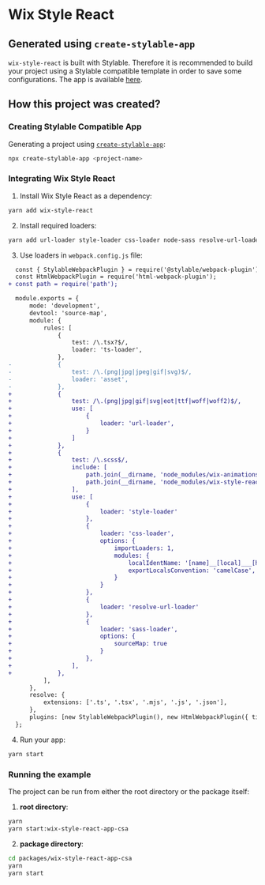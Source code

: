 # Wix Style React 
## Generated using `create-stylable-app`

`wix-style-react` is built with Stylable. Therefore it is recommended to build your project using a Stylable compatible template in order to save some configurations. 
The app is available [here](https://design-systems-examples.vercel.app). 

## How this project was created?

### Creating Stylable Compatible App

Generating a project using [`create-stylable-app`](https://stylable.io/docs/getting-started/install-configure/):
```bash
npx create-stylable-app <project-name>
```

### Integrating Wix Style React

1. Install Wix Style React as a dependency:
```bash
yarn add wix-style-react
```
2. Install required loaders:
```bash
yarn add url-loader style-loader css-loader node-sass resolve-url-loader sass-loader --dev
```
3. Use loaders in `webpack.config.js` file:
```diff
  const { StylableWebpackPlugin } = require('@stylable/webpack-plugin');
  const HtmlWebpackPlugin = require('html-webpack-plugin');
+ const path = require('path');

  module.exports = {
      mode: 'development',
      devtool: 'source-map',
      module: {
          rules: [
              {
                  test: /\.tsx?$/,
                  loader: 'ts-loader',
              },
-             {
-                 test: /\.(png|jpg|jpeg|gif|svg)$/,
-                 loader: 'asset',
-             },
+             {
+                 test: /\.(png|jpg|gif|svg|eot|ttf|woff|woff2)$/,
+                 use: [
+                     {
+                         loader: 'url-loader',
+                     }
+                 ]
+             },
+             {
+                 test: /\.scss$/,
+                 include: [
+                     path.join(__dirname, 'node_modules/wix-animations'),
+                     path.join(__dirname, 'node_modules/wix-style-react')
+                 ],
+                 use: [
+                     {
+                         loader: 'style-loader'
+                     },
+                     {
+                         loader: 'css-loader',
+                         options: {
+                             importLoaders: 1,
+                             modules: {
+                                 localIdentName: '[name]__[local]___[hash:base64:5]',
+                                 exportLocalsConvention: 'camelCase',
+                             }
+                         }
+                     },
+                     {
+                         loader: 'resolve-url-loader'
+                     },
+                     {
+                         loader: 'sass-loader',
+                         options: {
+                             sourceMap: true
+                         }
+                     },
+                 ],
+             },
          ],
      },
      resolve: {
          extensions: ['.ts', '.tsx', '.mjs', '.js', '.json'],
      },
      plugins: [new StylableWebpackPlugin(), new HtmlWebpackPlugin({ title: 'Stylable App' })],
  };
```

4. Run your app:
```bash
yarn start
```

### Running the example
The project can be run from either the root directory or the package itself:
1. **root directory**: 
```bash 
yarn
yarn start:wix-style-react-app-csa
```

2. **package directory**: 
```bash 
cd packages/wix-style-react-app-csa
yarn
yarn start
```
